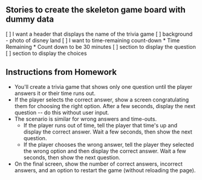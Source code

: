 
## Stories to create the skeleton game board with dummy data
[ ] I want a header that displays the name of the trivia game
[ ] background - photo of disney land
[ ] I want to time-remaining count-down 
    * Time Remaining
    * Count down to be 30 minutes
[ ] section to display the question
[ ] section to display the choices


## Instructions from Homework
* You'll create a trivia game that shows only one question until the player answers it or their time runs out.
* If the player selects the correct answer, show a screen congratulating them for choosing the right option. After a few seconds, display the next question -- do this without user input.
* The scenario is similar for wrong answers and time-outs.
  * If the player runs out of time, tell the player that time's up and display the correct answer. Wait a few seconds, then show the next question.
  * If the player chooses the wrong answer, tell the player they selected the wrong option and then display the correct answer. Wait a few seconds, then show the next question.
* On the final screen, show the number of correct answers, incorrect answers, and an option to restart the game (without reloading the page).